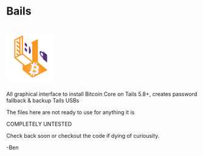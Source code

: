 # Bails
# ![image](https://github.com/BenWestgate/Bails/raw/master/share/icons/bails128.png)

 All graphical interface to install Bitcoin Core on Tails 5.8+, creates password fallback & backup Tails USBs
 
 The files here are not ready to use for anything it is
 
 COMPLETELY UNTESTED
 
 Check back soon or checkout the code if dying of curiousity.
 
 -Ben
